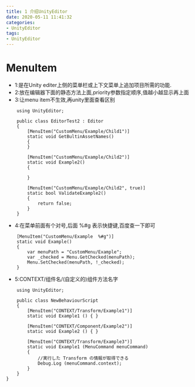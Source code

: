 ```yaml
---
title: 1 介绍UnityEditor
date: 2020-05-11 11:41:32
categories:
- UnityEditor
tags:
- UnityEditor
---
```

# MenuItem

* 1:是在Unity editer上侧的菜单栏或上下文菜单上追加项目所需的功能.
* 2:放在编辑器下面的静态方法上面,priority参数指定顺序,值越小越显示再上面
* 3:让menu item不生效,再unity里面查看区别
```
    using UnityEditor;

    public class EditorTest2 : Editor
    {
        [MenuItem("CustomMenu/Example/Child1")]
        static void GetBultinAssetNames()
        {
        }

        [MenuItem("CustomMenu/Example/Child2")]
        static void Example2()
        {

        }

        [MenuItem("CustomMenu/Example/Child2", true)]
        static bool ValidateExample2()
        {
            return false;
        }
    }
```
* 4:在菜单前面有个对号,后面 %#g 表示快捷键,百度查一下即可
```
    [MenuItem("CustomMenu/Example  %#g")]
    static void Example()
    {
        var menuPath = "CustomMenu/Example";
        var _checked = Menu.GetChecked(menuPath);
        Menu.SetChecked(menuPath, !_checked);
    }
```
* 5:CONTEXT/组件名/(自定义的)组件方法名字  
```
    using UnityEditor;

    public class NewBehaviourScript
    {
        [MenuItem("CONTEXT/Transform/Example1")]
        static void Example1 () { }

        [MenuItem("CONTEXT/Component/Example2")]
        static void Example2 () { }

        [MenuItem("CONTEXT/Transform/Example3")]
        static void Example1 (MenuCommand menuCommand)
        {
            //実行した Transform の情報が取得できる
            Debug.Log (menuCommand.context);
        }
    }
}
